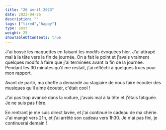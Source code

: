 ```yaml
---
title: "26 avril 2023"
date: 2023-04-26
description: ""
tags: ["tired","happy"]
type: post
weight: 25
showTableOfContents: true
---
```


J'ai bossé les maquettes en faisant les modifs évoquées hier. J'ai attrapé mal à la tête vers la fin de journée. On a fait le point et j'avais vraiment quelques modifs à faire que j'ai terminées avant la fin de la journée. Pendant les 30 minutes qu'il me restait, j'ai réfléchi à quelques trucs pour mon rapport.

Avant de partir, ma cheffe a demandé au stagiaire de nous faire écouter des musiques qu'il aime écouter, c'était cool !

J'ai pas trop avancé dans la voiture, j'avais mal à la tête et j'étais fatiguée. Je ne suis pas fière.

En rentrant je me suis direct lavée, et j'ai continué le cadeau de ma chérie. J'ai mangé vers 21h, et j'ai arrêté son cadeau vers 1h30. Je n'ai pas fini, je continuerai demain !